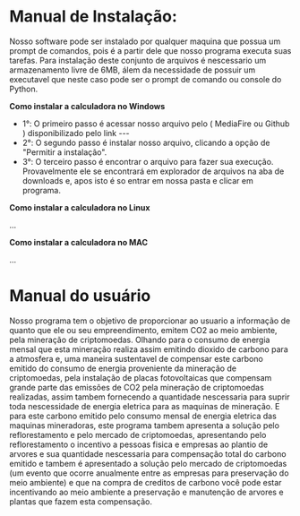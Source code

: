 <h1>Manual de Instalação: </h1>

Nosso software pode ser instalado por qualquer maquina que possua um prompt de comandos, pois é a partir dele que nosso programa executa suas tarefas. Para instalação deste conjunto de arquivos é nescessario um armazenamento livre de 6MB, álem da necessidade de possuir um executavel que neste caso pode ser o prompt de comando ou console do Python.

**Como instalar a calculadora no Windows**

- 1°: O primeiro passo é acessar nosso arquivo pelo ( MediaFire ou Github ) disponibilizado pelo link ---
- 2°: O segundo passo é instalar nosso arquivo, clicando a opção de "Permitir a instalação".
- 3°: O terceiro passo é encontrar o arquivo para fazer sua execução. Provavelmente ele se encontrará em explorador de arquivos na aba de downloads e, apos isto é so entrar em nossa pasta e clicar em programa.

**Como instalar a calculadora no Linux**

...

**Como instalar a calculadora no MAC**

...

# Manual do usuário

Nosso programa tem o objetivo de proporcionar ao usuario a informação de quanto que ele ou seu empreendimento, emitem CO2 ao meio ambiente, pela mineração de criptomoedas. Olhando para o consumo de energia mensal que esta mineração realiza assim emitindo dioxido de carbono para a atmosfera e, uma maneira sustentavel de compensar este carbono emitido do consumo de energia proveniente da mineração de criptomoedas, pela instalação de placas fotovoltaicas que compensam grande parte das emissões de CO2 pela mineração de criptomoedas realizadas, assim tambem fornecendo a quantidade nescessaria para suprir toda nescessidade de energia eletrica para as maquinas de mineração. E para este carbono emitido pelo consumo mensal de energia eletrica das maquinas mineradoras, este programa tambem apresenta a solução pelo reflorestamento e pelo mercado de criptomoedas, apresentando pelo reflorestamento o incentivo a pessoas fisica e empresas ao plantio de arvores e sua quantidade nescessaria para compensação total do carbono emitido e tambem é apresentado a solução pelo mercado de criptomoedas (um evento que ocorre anualmente entre as empresas para preservação do meio ambiente) e que na compra de creditos de carbono você pode estar incentivando ao meio ambiente a preservação e manutenção de arvores e plantas que fazem esta compensação. 
